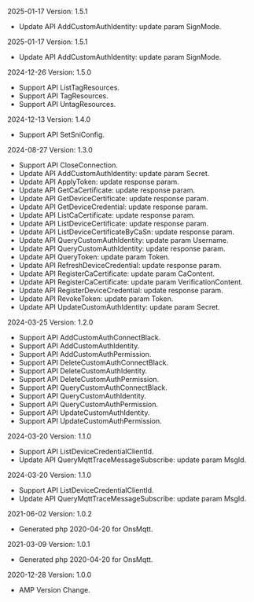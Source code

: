 2025-01-17 Version: 1.5.1
- Update API AddCustomAuthIdentity: update param SignMode.


2025-01-17 Version: 1.5.1
- Update API AddCustomAuthIdentity: update param SignMode.


2024-12-26 Version: 1.5.0
- Support API ListTagResources.
- Support API TagResources.
- Support API UntagResources.


2024-12-13 Version: 1.4.0
- Support API SetSniConfig.


2024-08-27 Version: 1.3.0
- Support API CloseConnection.
- Update API AddCustomAuthIdentity: update param Secret.
- Update API ApplyToken: update response param.
- Update API GetCaCertificate: update response param.
- Update API GetDeviceCertificate: update response param.
- Update API GetDeviceCredential: update response param.
- Update API ListCaCertificate: update response param.
- Update API ListDeviceCertificate: update response param.
- Update API ListDeviceCertificateByCaSn: update response param.
- Update API QueryCustomAuthIdentity: update param Username.
- Update API QueryCustomAuthIdentity: update response param.
- Update API QueryToken: update param Token.
- Update API RefreshDeviceCredential: update response param.
- Update API RegisterCaCertificate: update param CaContent.
- Update API RegisterCaCertificate: update param VerificationContent.
- Update API RegisterDeviceCredential: update response param.
- Update API RevokeToken: update param Token.
- Update API UpdateCustomAuthIdentity: update param Secret.


2024-03-25 Version: 1.2.0
- Support API AddCustomAuthConnectBlack.
- Support API AddCustomAuthIdentity.
- Support API AddCustomAuthPermission.
- Support API DeleteCustomAuthConnectBlack.
- Support API DeleteCustomAuthIdentity.
- Support API DeleteCustomAuthPermission.
- Support API QueryCustomAuthConnectBlack.
- Support API QueryCustomAuthIdentity.
- Support API QueryCustomAuthPermission.
- Support API UpdateCustomAuthIdentity.
- Support API UpdateCustomAuthPermission.


2024-03-20 Version: 1.1.0
- Support API ListDeviceCredentialClientId.
- Update API QueryMqttTraceMessageSubscribe: update param MsgId.


2024-03-20 Version: 1.1.0
- Support API ListDeviceCredentialClientId.
- Update API QueryMqttTraceMessageSubscribe: update param MsgId.


2021-06-02 Version: 1.0.2
- Generated php 2020-04-20 for OnsMqtt.

2021-03-09 Version: 1.0.1
- Generated php 2020-04-20 for OnsMqtt.

2020-12-28 Version: 1.0.0
- AMP Version Change.

